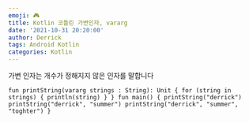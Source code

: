 ```yaml
---
emoji: 🎮 
title: Kotlin 코틀린 가변인자, vararg
date: '2021-10-31 20:20:00'
author: Derrick
tags: Android Kotlin
categories: Kotlin
---
```


가변 인자는 개수가 정해지지 않은 인자를 말합니다

    fun printString(vararg strings : String): Unit { for (string in strings) { println(string) } } fun main() { printString("derrick") printString("derrick", "summer") printString("derrick", "summer", "toghter") }

